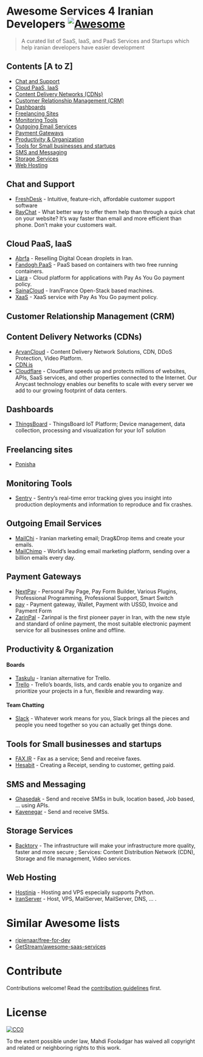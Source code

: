 # Awesome Services 4 Iranian Developers [![Awesome](https://cdn.rawgit.com/sindresorhus/awesome/d7305f38d29fed78fa85652e3a63e154dd8e8829/media/badge.svg)](https://github.com/sindresorhus/awesome)

> A curated list of SaaS, IaaS, and PaaS Services and Startups which help iranian developers have easier development


## Contents [A to Z]

- [Chat and Support](#chat-and-support)
- [Cloud PaaS, IaaS](#cloud-paas-iaas)
- [Content Delivery Networks (CDNs)](#content-delivery-networks-cdns)
- [Customer Relationship Management (CRM)](#customer-relationship-management-crm)
- [Dashboards](#dashboards)
- [Freelancing Sites](#freelancing-sites)
- [Monitoring Tools](#monitoring-tools)
- [Outgoing Email Services](#outgoing-email-services)
- [Payment Gateways](#payment-gateways)
- [Productivity & Organization](#productivity--organization)
- [Tools for Small businesses and startups](#tools-for-small-businesses-and-startups)
- [SMS and Messaging](#sms-and-messaging)
- [Storage Services](#storage-services)
- [Web Hosting](#web-hosting)


## Chat and Support

- [FreshDesk](https://freshdesk.com/) - Intuitive, feature-rich, affordable customer support software
- [RayChat](https://raychat.io/) - What better way to offer them help than through a quick chat on your website? It’s way faster than email and more efficient than phone. Don’t make your customers wait.

## Cloud PaaS, IaaS

- [Abrfa](https://abrfa.com/) - Reselling Digital Ocean droplets in Iran.
- [Fandogh PaaS](https://fandogh.cloud/) - PaaS based on containers with two free running containers.
- [Liara](https://liara.ir) - Cloud platform for applications with Pay As You Go payment policy.
- [SainaCloud](http://www.sainacloud.ir/) - Iran/France Open-Stack based machines.
- [XaaS](https://xaas.ir/) - XaaS service with Pay As You Go payment policy.

## Customer Relationship Management (CRM)

## Content Delivery Networks (CDNs)
- [ArvanCloud](https://www.arvancloud.com/en) - Content Delivery Network Solutions, CDN, DDoS Protection, Video Platform.
- [CDN.js](https://cdnjs.com/)
- [Cloudflare](https://cloudflare.com/) - Cloudflare speeds up and protects millions of websites, APIs, SaaS services, and other properties connected to the Internet. Our Anycast technology enables our benefits to scale with every server we add to our growing footprint of data centers.

## Dashboards

- [ThingsBoard](https://thingsboard.io/) - ThingsBoard IoT Platform; Device management, data collection, processing and visualization for your IoT solution

## Freelancing sites

- [Ponisha](https://ponisha.ir/)

## Monitoring Tools
- [Sentry](https://sentry.io/) - Sentry’s real-time error tracking gives you insight into production deployments and information to reproduce and fix crashes.

## Outgoing Email Services

- [MailChi](https://mailchi.in/) - Iranian marketing email; Drag&Drop items and create your emails.
- [MailChimp](https://mailchimp.com/) - World’s leading email marketing platform, sending over a billion emails every day.

## Payment Gateways

- [NextPay](https://www.nextpay.com/) - Personal Pay Page, Pay Form Builder, Various Plugins, Professional Programming, Professional Support, Smart Switch
- [pay](https://www.pay.ir/) - Payment gateway, Wallet, Payment with USSD, Invoice and Payment Form
- [ZarinPal](https://www.zarinpal.com/) - Zarinpal is the first pioneer payer in Iran, with the new style and standard of online payment, the most suitable electronic payment service for all businesses online and offline.


## Productivity & Organization

#### Boards
- [Taskulu](https://taskulu.com/fa/) - Iranian alternative for Trello.
- [Trello](https://trello.com/) - Trello’s boards, lists, and cards enable you to organize and prioritize your projects in a fun, flexible and rewarding way.

#### Team Chatting
- [Slack](https://slack.com/) - Whatever work means for you, Slack brings all the pieces and people you need together so you can actually get things done.

## Tools for Small businesses and startups

- [FAX.IR](https://www.fax.ir/) - Fax as a service; Send and receive faxes.
- [Hesabit](https://www.hesabit.com/) - Creating a Receipt, sending to customer, getting paid.

## SMS and Messaging

- [Ghasedak](http://sms.ghasedak-ict.com/) - Send and receive SMSs in bulk, location based, Job based, ... using APIs.
- [Kavenegar](http://kavenegar.com/) - Send and receive SMSs.

## Storage Services

- [Backtory](https://backtory.com/) - The infrastructure will make your infrastructure more quality, faster and more secure ; Services: Content Distribution Network (CDN), Storage and file management, Video services.

## Web Hosting

- [Hostinja](https://hostinja.com/) - Hosting and VPS especially supports Python.
- [IranServer](https://www.iranserver.com/) - Host, VPS, MailServer, MailServer, DNS, ... .


# Similar Awesome lists

- [ripienaar/free-for-dev](https://github.com/ripienaar/free-for-dev)
- [GetStream/awesome-saas-services](https://github.com/GetStream/awesome-saas-services)

# Contribute

Contributions welcome! Read the [contribution guidelines](contributing.md) first.


# License

[![CC0](http://mirrors.creativecommons.org/presskit/buttons/88x31/svg/cc-zero.svg)](http://creativecommons.org/publicdomain/zero/1.0)

To the extent possible under law, Mahdi Fooladgar has waived all copyright and
related or neighboring rights to this work.
